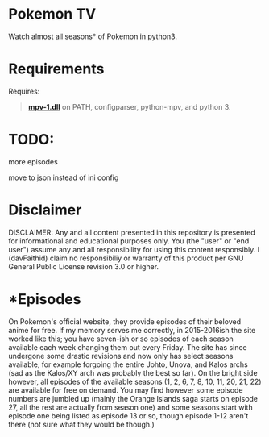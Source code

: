 # Pokemon TV

Watch almost all seasons* of Pokemon in python3.

# Requirements
Requires:

> [**mpv-1.dll**](https://master.dl.sourceforge.net/project/mpv-player-windows/libmpv/mpv-dev-i686-20180317-git-fbcf2bf.7z) on PATH, 
  configparser,
  python-mpv,
  and python 3.

# TODO:

more episodes

move to json instead of ini config

# Disclaimer

DISCLAIMER: Any and all content presented in this repository is presented for informational and educational purposes only. You (the "user" or "end user") assume any and all responsibility for using this content responsibly. I (davFaithid) claim no responsibiliy or warranty of this product per GNU General Public License revision 3.0 or higher.

# *Episodes

On Pokemon's official website, they provide episodes of their beloved anime for free. If my memory serves me correctly, in 2015-2016ish the site worked like this; you have seven-ish or so episodes of each season available each week changing them out every Friday. The site has since undergone some drastic revisions and now only has select seasons available, for example forgoing the entire Johto, Unova, and Kalos archs (sad as the Kalos/XY arch was probably the best so far). On the bright side however, all episodes of the available seasons (1, 2, 6, 7, 8, 10, 11, 20, 21, 22) are available for free on demand. You may find however some episode numbers are jumbled up (mainly the Orange Islands saga starts on episode 27, all the rest are actually from season one) and some seasons start with episode one being listed as episode 13 or so, though episode 1-12 aren't there (not sure what they would be though.)
